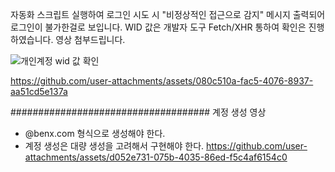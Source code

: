 자동화 스크립트 실행하여 로그인 시도 시 "비정상적인 접근으로 감지" 메시지 출력되어 로그인이 불가한걸로 보입니다. WID 값은 개발자 도구 Fetch/XHR 통하여 확인은 진행하였습니다. 영상 첨부드립니다. 

![개인계정 wid 값 확인](https://github.com/user-attachments/assets/6e755922-102e-4439-8de4-a75fb812d885)

https://github.com/user-attachments/assets/080c510a-fac5-4076-8937-aa51cd5e137a


####################################
계정 생성 영상
- @benx.com 형식으로 생성해야 한다.
- 계정 생성은 대량 생성을 고려해서 구현해야 한다.
https://github.com/user-attachments/assets/d052e731-075b-4035-86ed-f5c4af6154c0


